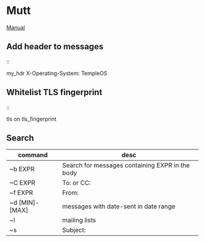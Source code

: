 # Mutt
[Manual](http://www.mutt.org/doc/manual/)

Add header to messages
----------------------

::

 my_hdr X-Operating-System: TempleOS

Whitelist TLS fingerprint
-------------------------

::

 tls on
 tls_fingerprint <fingerprint>

Search
------

| command        | desc                                            |
|----------------|-------------------------------------------------|
| ~b EXPR        | Search for messages containing EXPR in the body |
| ~C EXPR        | To: or CC:                                      |
| ~f EXPR        | From:                                           |
| ~d [MIN]-[MAX] | messages with date-sent in date range           |
| ~l             | mailing lists                                   |
| ~s             | Subject:                                        |


